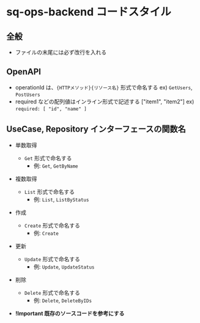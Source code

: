 # sq-ops-backend コードスタイル

## 全般
- ファイルの末尾には必ず改行を入れる

## OpenAPI
- operationId は、`{HTTPメソッド}{リソース名}` 形式で命名する
  ex) `GetUsers`, `PostUsers`
- required などの配列値はインライン形式で記述する ["item1", "item2"]
  ex) `required: [ "id", "name" ]`

## UseCase, Repository インターフェースの関数名
- 単数取得
  - `Get` 形式で命名する
    - 例: `Get`, `GetByName`
- 複数取得
  - `List` 形式で命名する
    - 例: `List`, `ListByStatus`
- 作成
  - `Create` 形式で命名する
    - 例: `Create`
- 更新
  - `Update` 形式で命名する
    - 例: `Update`, `UpdateStatus`
- 削除
  - `Delete` 形式で命名する
    - 例: `Delete`, `DeleteByIDs`

- **!Important 既存のソースコードを参考にする**
